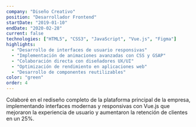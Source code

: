 ```yaml
---
company: "Diseño Creativo"
position: "Desarrollador Frontend"
startDate: "2019-01-10"
endDate: "2020-02-28"
current: false
technologies: ["HTML5", "CSS3", "JavaScript", "Vue.js", "Figma"]
highlights:
  - "Desarrollo de interfaces de usuario responsivas"
  - "Implementación de animaciones avanzadas con CSS y GSAP"
  - "Colaboración directa con diseñadores UX/UI"
  - "Optimización de rendimiento en aplicaciones web"
  - "Desarrollo de componentes reutilizables"
color: "green"
order: 4
---
```


Colaboré en el rediseño completo de la plataforma principal de la empresa, implementando interfaces modernas y responsivas con Vue.js que mejoraron la experiencia de usuario y aumentaron la retención de clientes en un 25%.
